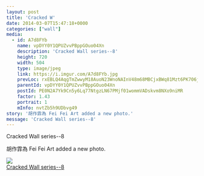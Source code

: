 ```yaml
---
layout: post
title: 'Cracked W' 
date: 2014-03-07T15:47:18+0000 
categories: ["wall"] 
media:
  - id: A7d8FYb
    name: vpDYY0Y1QPUZvvPBppGOuo04Xn
    description: 'Cracked Wall series--8'   
    height: 720
    width: 504
    type: image/jpeg
    link: https://i.imgur.com/A7d8FYb.jpg
    prevLoc: rxEBLQ4AqgTmZwwyM18AuoN23WnoNAInV48m68MBCjxBWq81Mzt6PK706j65uvOLNyQqAlT769yJK4k8SDlyzwZKm3tonWL2564pFypJkxZ5JKiLWEk9zGKruVP45GwpqoSpVGZLlyzBHNYvPzW4wwiyj1Py302WT0KxYjyXp4tRVkYpQP9DsVlWqnzPqkC34wKNB9pohojZOOr1WWF6WoJOLY5kS1pjnrpYwof9PZoPnAWYcjwO
    parentId: vpDYY0Y1QPUZvvPBppGOuo04Xn
    postId: PE0N2A7Yk9Cn5y6Lq77NtgzLN67PMjf01wommVADskvm8NXo9niMR
    factor: 1.43
    portrait: 1
    mInfo: nvtZb5h9UDbvg49
story: '胡作霏為 Fei Fei Art added a new photo.'  
message: 'Cracked Wall series--8'  
---
```


Cracked Wall series--8
 
 
[//]: #story:
胡作霏為 Fei Fei Art added a new photo.


[//]: #media:  
<a href="https://i.imgur.com/A7d8FYb.jpg"><img class="postImage" src="https://i.imgur.com/A7d8FYbh.jpg" />  
Cracked Wall series--8  
 </a>   
